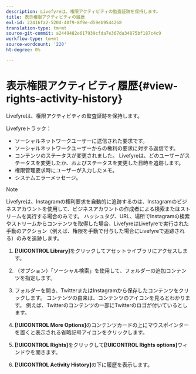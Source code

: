 ```yaml
---
description: Livefyreは、権限アクティビティの監査証跡を保持します。
title: 表示権限アクティビティの履歴
exl-id: 22416fa2-520d-40f9-8f9e-d59eb9544268
translation-type: tm+mt
source-git-commit: a2449482e617939cfda7e367da34875bf187c4c9
workflow-type: tm+mt
source-wordcount: '220'
ht-degree: 0%

---
```


# 表示権限アクティビティ履歴{#view-rights-activity-history}

Livefyreは、権限アクティビティの監査証跡を保持します。

Livefyreトラック：

* ソーシャルネットワークユーザーに送信された要求です。
* ソーシャルネットワークユーザーからの権利の要求に対する返信です。
* コンテンツのステータスが変更されました。 Livefyreは、どのユーザーがステータスを変更したか、およびステータスを変更した日時を追跡します。
* 権限管理要求時にユーザーが入力したメモ。
* システムエラーメッセージ。

>[!NOTE]
>
>Livefyreは、Instagramの権利要求を自動的に追跡するのは、Instagramのビジネスアカウントを使用して、ビジネスアカウントの作成者による検索またはストリームを実行する場合のみです。 ハッシュタグ、URL、場所でInstagramの検索やストリームからコンテンツを取得した場合、LivefyreはLivefyreで実行された手動のアクション（例えば、権限を手動で付与した場合にLivefyreで追跡される）のみを追跡します。

1. **[!UICONTROL Library]**&#x200B;をクリックしてアセットライブラリにアクセスします。
1. （オプション）「ソーシャル検索」を使用して、フォルダーの追加コンテンツを指定します。
1. フォルダーを開き、TwitterまたはInstagramから保存したコンテンツをクリックします。 コンテンツの由来は、コンテンツのアイコンを見るとわかります。 例えば、Twitterのコンテンツの一部にTwitterのロゴが付いているとします。
1. **[!UICONTROL More Options]**&#x200B;のコンテンツカードの上にマウスポインターを置くと表示される省略記号アイコンをクリックします。
1. **[!UICONTROL Rights]**&#x200B;をクリックして&#x200B;**[!UICONTROL Rights options]**&#x200B;ウィンドウを開きます。

1. **[!UICONTROL Activity History]**&#x200B;の下に履歴を表示します。
